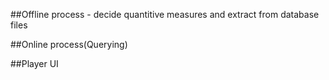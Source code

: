 ##Offline process - decide quantitive measures and extract from database files


##Online process(Querying)

##Player UI